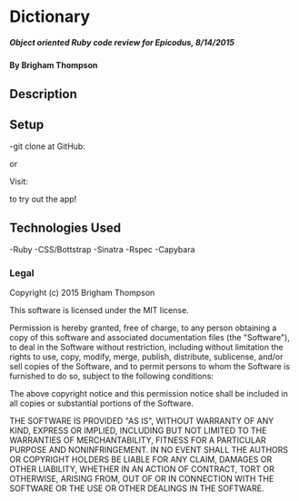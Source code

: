 # Dictionary

##### Object oriented Ruby code review for Epicodus, 8/14/2015

#### By Brigham Thompson

## Description



## Setup

-git clone at GitHub:

or

Visit:



to try out the app!

## Technologies Used

-Ruby
-CSS/Bottstrap
-Sinatra
-Rspec
-Capybara

### Legal


Copyright (c) 2015 Brigham Thompson

This software is licensed under the MIT license.

Permission is hereby granted, free of charge, to any person obtaining a copy
of this software and associated documentation files (the "Software"), to deal
in the Software without restriction, including without limitation the rights
to use, copy, modify, merge, publish, distribute, sublicense, and/or sell
copies of the Software, and to permit persons to whom the Software is
furnished to do so, subject to the following conditions:

The above copyright notice and this permission notice shall be included in
all copies or substantial portions of the Software.

THE SOFTWARE IS PROVIDED "AS IS", WITHOUT WARRANTY OF ANY KIND, EXPRESS OR
IMPLIED, INCLUDING BUT NOT LIMITED TO THE WARRANTIES OF MERCHANTABILITY,
FITNESS FOR A PARTICULAR PURPOSE AND NONINFRINGEMENT. IN NO EVENT SHALL THE
AUTHORS OR COPYRIGHT HOLDERS BE LIABLE FOR ANY CLAIM, DAMAGES OR OTHER
LIABILITY, WHETHER IN AN ACTION OF CONTRACT, TORT OR OTHERWISE, ARISING FROM,
OUT OF OR IN CONNECTION WITH THE SOFTWARE OR THE USE OR OTHER DEALINGS IN
THE SOFTWARE.
